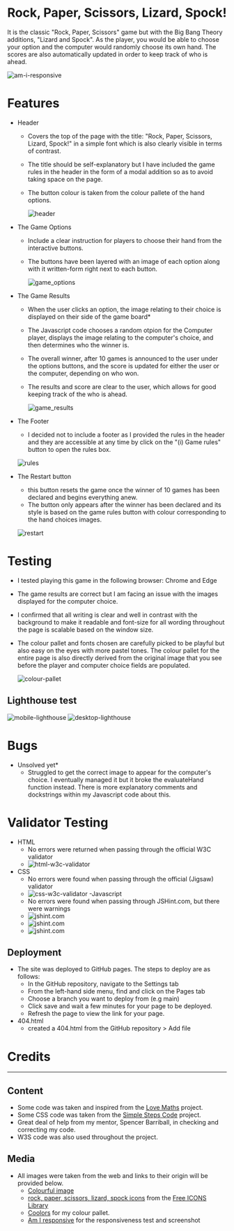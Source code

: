 # Rock, Paper, Scissors, Lizard, Spock!

It is the classic "Rock, Paper, Scissors" game but with the Big Bang Theory additions, "Lizard and Spock". As the player, you would be able to choose your option and the computer would randomly choose its own hand. The scores are also automatically updated in order to keep track of who is ahead.

![am-i-responsive](assets/images/am-i-responsive.png)

# Features

- Header
    - Covers the top of the page with the title: "Rock, Paper, Scissors, Lizard, Spock!" in a simple font which is also clearly visible in terms of contrast.
    - The title should be self-explanatory but I have included the game rules in the header in the form of a modal addition so as to avoid taking space on the page.
    - The button colour is taken from the colour pallete of the hand options.

        ![header](assets/images/header.png)

- The Game Options
    - Include a clear instruction for players to choose their hand from the interactive buttons.
    - The buttons have been layered with an image of each option along with it written-form right next to each button.

        ![game_options](assets/images/game-options.png)

- The Game Results
    - When the user clicks an option, the image relating to their choice is displayed on their side of the game board*
    - The Javascript code chooses a random otpion for the Computer player, displays the image relating to the computer's choice, and then determines who the winner is.
    - The overall winner, after 10 games is announced to the user under the options buttons, and the score is updated for either the user or the computer, depending on who won.
    - The results and score are clear to the user, which allows for good keeping track of the who is ahead.

        ![game_results](assets/images/game-results.png)

- The Footer
    - I decided not to include a footer as I provided the rules in the header and they are accessible at any time by click on the "(i) Game rules" button to open the rules box.

     ![rules](assets/images/rules.png)

- The Restart button
    - this button resets the game once the winner of 10 games has been declared and begins everything anew.
    - The button only appears after the winner has been declared and its style is based on the game rules button with colour corresponding to the hand choices images.

    ![restart](assets/images/restart.png)


# Testing

- I tested playing this game in the following browser: Chrome and Edge
- The game results are correct but I am facing an issue with the images displayed for the computer choice.
- I confirmed that all writing is clear and well in contrast with the background to make it readable and font-size for all wording throughout the page is scalable based on the window size.
- The colour pallet and fonts chosen are carefully picked to be playful but also easy on the eyes with more pastel tones. The colour pallet for the entire page is also directly derived from the original image that you see before the player and computer choice fields are populated.

    ![colour-pallet](assets/images/colour-pallet.png)


## Lighthouse test
![mobile-lighthouse](assets/images/mobile-lighthouse.png)
![desktop-lighthouse](assets/images/desktop-lighthouse.png)

# Bugs
- Unsolved yet*
    - Struggled to get the correct image to appear for the computer's choice. I eventually managed it but it broke the evaluateHand function instead.
    There is more explanatory comments and dockstrings within my Javascript code about this.

# Validator Testing
- HTML
    - No errors were returned when passing through the official W3C validator
    - ![html-w3c-validator](assets/images/html-w3c-validator.png)
- CSS
    - No errors were found when passing through the official (Jigsaw) validator
    - ![css-w3c-validator](assets/images/css-w3c-validator.png)
-Javascript
    - No errors were found when passing through JSHint.com, but there were warnings
    - ![jshint.com](assets/images/jshint.com1.png) 
    - ![jshint.com](assets/images/jshint.com2.png) 
    - ![jshint.com](assets/images/jshint.com3.png)



## Deployment
- The site was deployed to GitHub pages. The steps to deploy are as follows:
   - In the GitHub repository, navigate to the Settings tab
   - From the left-hand side menu, find and click on the Pages tab
   - Choose a branch you want to deploy from (e.g main)
   - Click save and wait a few minutes for your page to be deployed.
   - Refresh the page to view the link for your page.
- 404.html
    - created a 404.html from the GitHub repository > Add file

# Credits
---
## Content
- Some code was taken and inspired from the [Love Maths](https://github.com/otherworldly94b/love-maths) project.
- Some CSS code was taken from the [Simple Steps Code](https://simplestepscode.com/css-glass-button-tutorial/) project.
- Great deal of help from my mentor, Spencer Barriball, in checking and correcting my code.
- W3S code was also used throughout the project.

## Media
- All images were taken from the web and links to their origin  will be provided below.
    - [Colourful image](https://bigbangtheory.fandom.com/wiki/Rock,_Paper,_Scissors,_Lizard,_Spock)
    - [rock, paper, scissors, lizard, spock icons](https://cse.google.com/cse?cx=4796b5020fbeaf2e6&q=rock%20paper%20scissors%20lizard%20spock&oq=rock%20paper%20scissors%20lizard%20spock&gs_l=partner-web.3...13251.22775.0.23508.0.0.0.0.0.0.0.0..0.0.csems%2Cnrl%3D10...0....1.34.partner-web..0.0.0.) 
    from the [Free ICONS Library](https://icon-library.com/icon/rock-paper-scissors-icon-29.html)
    - [Coolors](https://coolors.co/?home) for my colour pallet.
    - [Am I responsive](https://ui.dev/amiresponsive) for the responsiveness test and screenshot